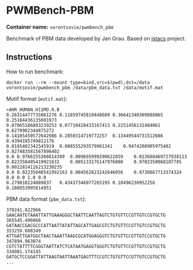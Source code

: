 # PWMBench-PBM
**Container name:** `vorontsovie/pwmbench_pbm`

Benchmark of PBM data developed by Jan Grau. Based on [jstacs](http://www.jstacs.de/index.php/Main_Page) project.

## Instructions

How to run benchmark:
```
docker run --rm --mount type=bind,src=$(pwd),dst=/data vorontsovie/pwmbench_pbm /data/pbm_data.txt /data/motif.mat
```

Motif format (`motif.mat`):
```
>AHR_HUMAN.H11MO.0.B
0.26314477735061276	0.11859745819448689	0.36641340309888065	0.25184436135601973
0.07065186803239253	0.07710428433167413	0.2251456131484061	0.6270982344875272
0.14105450572642986	0.2850314719772257	0.13449544731512686	0.4394185749812176
0.0165402342545919	0.008555293579961341	0.9474208905975482	0.027483581567898402
0.0	0.9766155308814389	0.009695999390622859	0.013688469727938113
0.022350405419921632	0.005133176147976808	0.9702350068107785	0.0022814116213230235
0.0	0.02235040541992163	0.004562823242646056	0.9730867713374324
0.0	0.0	1.0	0.0
0.279810224889837	0.43437346977265195	0.10496230952256	0.180853995814951
```

PBM data format (`pbm_data.txt`):
```
370241.822966	GAACAATGTAAATTATTGAAAGGGCTAATTCAATTAGTCTGTGTTCCGTTGTCCGTGCTG
365545.496066	GATAACCGACGCCCATTAATTATATTAGCATTGAGCGTCTGTGTTCCGTTGTCCGTGCTG
353259.608349	ATTGATTGATGGCTAACTAAATTAAGCGCATGGAGGGTCTGTGTTCCGTTGTCCGTGCTG
347894.963074	CGTCTATTTTCGGGTAATTATCTCATAATGAGGTGGGTCTGTGTTCCGTTGTCCGTGCTG
334081.174145	GATGCTCCGGATTATTAAGTAATTAAATGAGTTTCCGTCTGTGTTCCGTTGTCCGTGCTG
...
```
